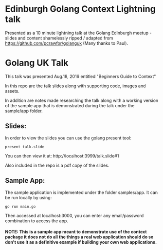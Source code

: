 # Edinburgh Golang Context Lightning talk

Presented as a 10 minute lightning talk at the Golang Edinburgh meetup - slides and content shamelessly ripped / adapted from https://github.com/pcrawfor/golanguk (Many thanks to Paul).

# Golang UK Talk

This talk was presented Aug.18, 2016 entitled "Beginners Guide to Context"

In this repo are the talk slides along with supporting code, images and assets.

In addition are notes made researching the talk along with a working version of the sample app that is demonstrated during the talk under the sample/app folder.

## Slides:

In order to view the slides you can use the golang present tool:

`present talk.slide`

You can then view it at: http://localhost:3999/talk.slide#1

Also included in the repo is a pdf copy of the slides.

## Sample App:

The sample application is implemented under the folder samples/app. It can be run locally by using:

`go run main.go`

Then accessed at localhost:3000, you can enter any email/password combination to access the app.

#### NOTE: This is a sample app meant to demonstrate use of the context package it does not do all the things a real web application should do so don't use it as a definitive example if building your own web applications.
